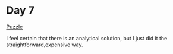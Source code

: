 # Day 7

[Puzzle](https://adventofcode.com/2021/day/7)

I feel certain that there is an analytical solution, but I just did
it the straightforward,expensive way.
